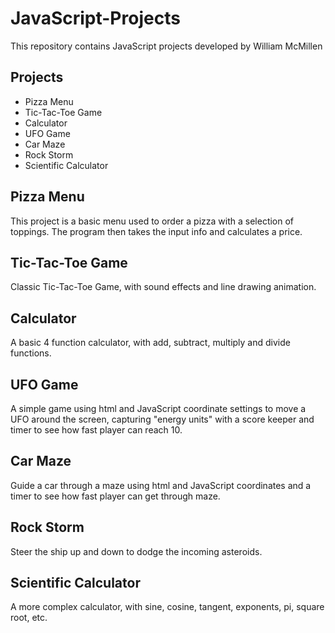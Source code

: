 # JavaScript-Projects
This repository contains JavaScript projects developed by William McMillen

<h2>Projects</h2>
<ul>
    <li>Pizza Menu</li>
    <li>Tic-Tac-Toe Game</li>
    <li>Calculator</li>
    <li>UFO Game</li>
    <li>Car Maze</li>
    <li>Rock Storm</li>
    <li>Scientific Calculator</li>
</ul>

<h2>Pizza Menu</h2>
This project is a basic menu used to order a pizza with a selection of toppings.  The program then takes the input info and calculates a price.

<h2>Tic-Tac-Toe Game</h2>
Classic Tic-Tac-Toe Game, with sound effects and line drawing animation.

<h2>Calculator</h2>
A basic 4 function calculator, with add, subtract, multiply and divide functions.

<h2>UFO Game</h2>
A simple game using html and JavaScript coordinate settings to move a UFO around the screen, capturing "energy units" with a score keeper and timer to see how fast player can reach 10.

<h2>Car Maze</h2>
Guide a car through a maze using html and JavaScript coordinates and a timer to see how fast player can get through maze.

<h2>Rock Storm</h2>
Steer the ship up and down to dodge the incoming asteroids.

<h2>Scientific Calculator</h2>
A more complex calculator, with sine, cosine, tangent, exponents, pi, square root, etc.
